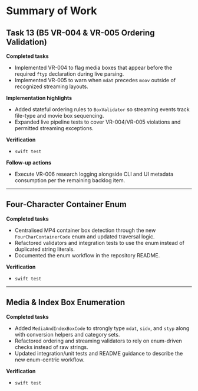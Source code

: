 # Summary of Work

## Task 13 (B5 VR-004 & VR-005 Ordering Validation)

**Completed tasks**

- Implemented VR-004 to flag media boxes that appear before the required `ftyp` declaration during live parsing.
- Implemented VR-005 to warn when `mdat` precedes `moov` outside of recognized streaming layouts.

**Implementation highlights**

- Added stateful ordering rules to `BoxValidator` so streaming events track file-type and movie box sequencing.
- Expanded live pipeline tests to cover VR-004/VR-005 violations and permitted streaming exceptions.

**Verification**

- `swift test`

**Follow-up actions**

- Execute VR-006 research logging alongside CLI and UI metadata consumption per the remaining backlog item.

---

## Four-Character Container Enum

**Completed tasks**

- Centralised MP4 container box detection through the new `FourCharContainerCode` enum and updated traversal logic.
- Refactored validators and integration tests to use the enum instead of duplicated string literals.
- Documented the enum workflow in the repository README.

**Verification**

- `swift test`

---

## Media & Index Box Enumeration

**Completed tasks**

- Added `MediaAndIndexBoxCode` to strongly type `mdat`, `sidx`, and `styp` along with conversion helpers and category sets.
- Refactored ordering and streaming validators to rely on enum-driven checks instead of raw strings.
- Updated integration/unit tests and README guidance to describe the new enum-centric workflow.

**Verification**

- `swift test`
